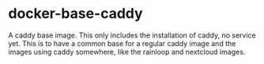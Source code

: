 # docker-base-caddy

A caddy base image. This only includes the installation of caddy, no service yet. This is to have a common base for a regular caddy image and the images using caddy somewhere, like the rainloop and nextcloud images.